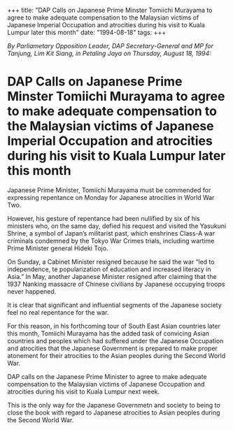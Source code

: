 +++ 
title: "DAP Calls on Japanese Prime Minster Tomiichi Murayama to agree to make adequate compensation to the Malaysian victims of Japanese Imperial Occupation and atrocities during his visit to Kuala Lumpur later this month"
date: "1994-08-18"
tags:
+++

_By Parliametary Opposition Leader, DAP Secretary-General and MP for Tanjung, Lim Kit Siang, in Petaling Jaya on Thursday, August 18, 1994:_

# DAP Calls on Japanese Prime Minster Tomiichi Murayama to agree to make adequate compensation to the Malaysian victims of Japanese Imperial Occupation and atrocities during his visit to Kuala Lumpur later this month

Japanese Prime Minister, Tomiichi Murayama must be commended for expressing repentance on Monday for Japanese atrocities in World War Two.</u>

However, his gesture of repentance had been nullified by six of his ministers who, on the same day, defied his request and visited the Yasukuni Shrine, a symbol of Japan’s militarist past, which enshrines Class-A war criminals condemned by the Tokyo War Crimes trials, including wartime Prime Minister general Hideki Tojo.

On Sunday, a Cabinet Minister resigned because he said the war “led to independence, te popularization of education and increased literacy in Asia.” In May, another Japanese Minister resigned after claiming that the 1937 Nanking massacre of Chinese civilians by Japanese occupying troops never happened.

It is clear that significant and influential segments of the Japanese society feel no real repentance for the war.

For this reason, in his forthcoming tour of South East Asian countries later this month, Tomiichi Murayama has the added task of convicing Asian countries and peoples which had suffered under the Japanese Occupation and atrocities that the Japanese Government is prepared to make proper atonement for their atrocities to the Asian peoples during the Second World War.

DAP calls on the Japanese Prime Minister to agree to make adequate compensation to the Malaysian victims of Japanese Occupation and atrocities during his visit to Kuala Lumpur next week.

This is the only way for the Japanese Governmetn and society to being to close the book with regard to Japanese atrocities to Asian peoples during the Second World War.
 
